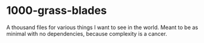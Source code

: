 # 1000-grass-blades
A thousand files for various things I want to see in the world. Meant to be as minimal with no dependencies, because complexity is a cancer. 
